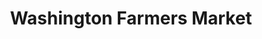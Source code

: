 ---
title: "Washington Farmers Market"
url: /washington/washington-farmers-market/
shop: Hofladen
---